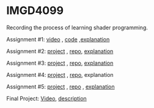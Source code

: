 # IMGD4099
Recording the process of learning shader programming.

Assignment #1: [video](https://youtu.be/M6RDzQHjVHA?si=OVEv3hpB3O9V2txH) , [code](https://github.com/SwordLX/IMGD4099/blob/main/Assignment%231/frag.wgsl) ,[explanation](https://github.com/SwordLX/IMGD4099/blob/main/Assignment%231/%20Explanation.md) 

Assignment #2: [project](https://scandalous-candy-almandine.glitch.me/) , [repo](https://github.com/SwordLX/IMGD4099/blob/main/Assignment%232/%20main.js), [explanation](https://github.com/SwordLX/IMGD4099/blob/main/Assignment%232/Explanation.md)

Assignment #3: [project](https://blushing-broken-elbow.glitch.me/) , [repo](https://github.com/SwordLX/IMGD4099/tree/main/Assignment%233), [explanation](https://github.com/SwordLX/IMGD4099/blob/main/Assignment%233/Explanation.md)

Assignment #4: [project](https://piquant-indecisive-repair.glitch.me/) , [repo](https://github.com/SwordLX/IMGD4099/tree/main/Assignment%234/Code), explanation

Assignment #5: [project](https://night-versed-route.glitch.me/) , [repo](https://github.com/SwordLX/IMGD4099/blob/main/Assignment%235/Code.js) , [explanation](https://github.com/SwordLX/IMGD4099/blob/main/Assignment%235/Explanation.md)

Final Project: [Video](https://youtu.be/VPbRd0oR2uo?si=iNdc_PfUQalJF1K8), [description](https://github.com/SwordLX/IMGD4099/blob/main/Final%20Project/Description.md)
